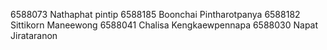 6588073 Nathaphat pintip
6588185 Boonchai Pintharotpanya
6588182 Sittikorn Maneewong 
6588041 Chalisa Kengkaewpennapa
6588030 Napat Jirataranon

